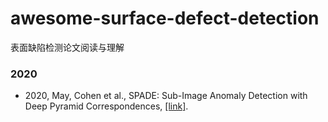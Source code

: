 # awesome-surface-defect-detection

表面缺陷检测论文阅读与理解



### 2020

- 2020, May, Cohen et al., SPADE: Sub-Image Anomaly Detection with Deep Pyramid Correspondences, [[link]](http://arxiv.org/abs/2005.02357).

